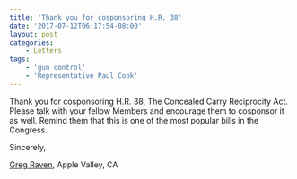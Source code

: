```yaml
---
title: 'Thank you for cosponsoring H.R. 38'
date: '2017-07-12T06:17:54-08:00'
layout: post
categories:
    - Letters
tags:
    - 'gun control'
    - 'Representative Paul Cook'
---
```


Thank you for cosponsoring H.R. 38, The Concealed Carry Reciprocity Act. Please talk with your fellow Members and encourage them to cosponsor it as well. Remind them that this is one of the most popular bills in the Congress.

Sincerely,

[Greg Raven](https://www.gregraven.org/), Apple Valley, CA